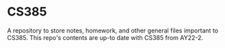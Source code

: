 # CS385
A repository to store notes, homework, and other general files important to CS385. This repo's contents are up-to date with CS385 from AY22-2. 
